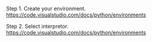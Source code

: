 Step 1. Create your environment.    https://code.visualstudio.com/docs/python/environments

Step 2. Select interpretor. https://code.visualstudio.com/docs/python/environments


